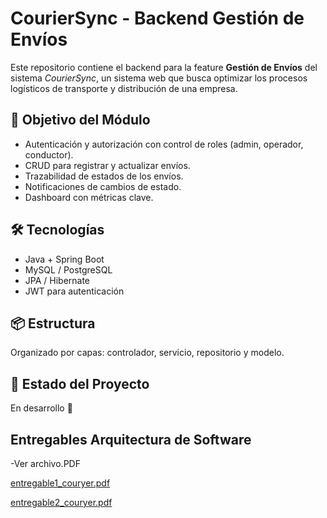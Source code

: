 # CourierSync - Backend Gestión de Envíos

Este repositorio contiene el backend para la feature **Gestión de Envíos** del sistema *CourierSync*, un sistema web que busca optimizar los procesos logísticos de transporte y distribución de una empresa.

## 🚀 Objetivo del Módulo

- Autenticación y autorización con control de roles (admin, operador, conductor).
- CRUD para registrar y actualizar envíos.
- Trazabilidad de estados de los envíos.
- Notificaciones de cambios de estado.
- Dashboard con métricas clave.

## 🛠️ Tecnologías

- Java + Spring Boot
- MySQL / PostgreSQL
- JPA / Hibernate
- JWT para autenticación

## 📦 Estructura

Organizado por capas: controlador, servicio, repositorio y modelo.

## 📌 Estado del Proyecto

En desarrollo 🚧

## Entregables Arquitectura de Software 
-Ver archivo.PDF 

[entregable1_couryer.pdf](https://github.com/user-attachments/files/20380094/entregable1_couryer.2.pdf) 

[entregable2_couryer.pdf](https://github.com/Miguel-Agudelo/couriersync-backend-envios/blob/main/Entregable%20Sprint%202%20CodeFactory%20Arquitectura%20de%20Software.pdf)
